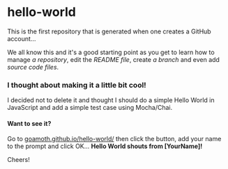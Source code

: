 # hello-world

This is the first repository that is generated when one creates a GitHub account... 

We all know this and it's a good starting point as you get to learn how to manage *a repository*, edit the *README file*, create *a branch* and even add *source code files*.

### I thought about making it a little bit cool!
I decided not to delete it and thought I should do a simple Hello World in JavaScript and add a simple test case using Mocha/Chai.
  
#### Want to see it?
Go to 
[goamoth.github.io/hello-world/](https://goamoth.github.io/hello-world/)
then click the button, add your name to the prompt and click OK... **Hello World shouts from [YourName]!**

Cheers!
